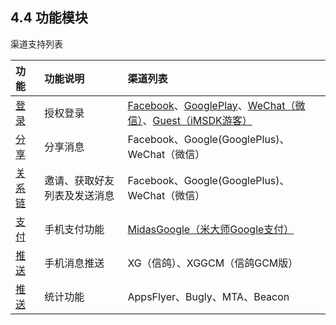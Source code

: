 ## 4.4 功能模块

渠道支持列表

| 功能 | 功能说明 | 渠道列表 |
| :-- | :-- | :-- | 
| [登录](login.md) | 授权登录 | [Facebook](../Channel/facebook.md)、[GooglePlay](../Channel/google.md)、[WeChat（微信）](../Channel/wechat.md)、[Guest（iMSDK游客）](../Channel/imsdk.md) |
| [分享](share.md) | 分享消息 | Facebook、Google(GooglePlus)、WeChat（微信） |
| [关系链](friend.md) | 邀请、获取好友列表及发送消息 | Facebook、Google(GooglePlus)、WeChat（微信） |
| [支付](pay.md) | 手机支付功能 | [MidasGoogle（米大师Google支付）](../Channel/Midas/midasgoogle.md) |
| [推送](push.md) | 手机消息推送 | XG（信鸽）、XGGCM（信鸽GCM版） | 
| [推送](stat.md) | 统计功能 | AppsFlyer、Bugly、MTA、Beacon | 


